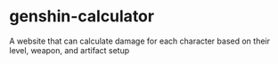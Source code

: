 # genshin-calculator
A website that can calculate damage for each character based on their level, weapon, and artifact setup
